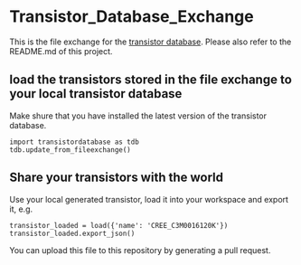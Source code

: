 # Transistor_Database_Exchange
This is the file exchange for the [transistor database](https://github.com/upb-lea/transistordatabase). Please also refer to the README.md of this project.

## load the transistors stored in the file exchange to your local transistor database
Make shure that you have installed the latest version of the transistor database.
```
import transistordatabase as tdb
tdb.update_from_fileexchange()
```

## Share your transistors with the world
Use your local generated transistor, load it into your workspace and export it, e.g.
```
transistor_loaded = load({'name': 'CREE_C3M0016120K'})
transistor_loaded.export_json()
```
You can upload this file to this repository by generating a pull request.
